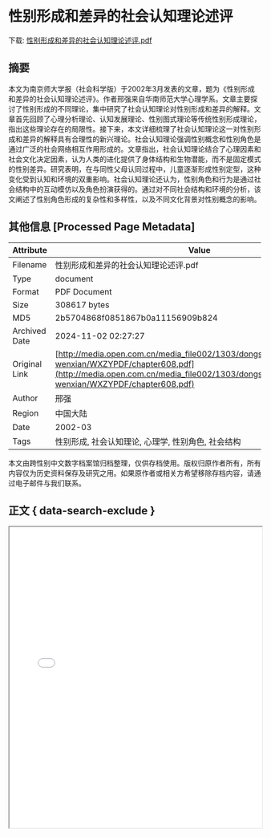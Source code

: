 # 性别形成和差异的社会认知理论述评

<!-- tcd_download_link -->
下载: <a href="性别形成和差异的社会认知理论述评.pdf" download>性别形成和差异的社会认知理论述评.pdf</a>
<!-- tcd_download_link_end -->

## 摘要

<!-- tcd_abstract -->
本文为南京师大学报（社会科学版）于2002年3月发表的文章，题为《性别形成和差异的社会认知理论述评》。作者邢强来自华南师范大学心理学系。文章主要探讨了性别形成的不同理论，集中研究了社会认知理论对性别形成和差异的解释。文章首先回顾了心理分析理论、认知发展理论、性别图式理论等传统性别形成理论，指出这些理论存在的局限性。接下来，本文详细梳理了社会认知理论这一对性别形成和差异的解释具有合理性的新兴理论。社会认知理论强调性别概念和性别角色是通过广泛的社会网络相互作用形成的。文章指出，社会认知理论结合了心理因素和社会文化决定因素，认为人类的进化提供了身体结构和生物潜能，而不是固定模式的性别差异。研究表明，在与同性父母认同过程中，儿童逐渐形成性别定型，这种变化受到认知和环境的双重影响。社会认知理论还认为，性别角色和行为是通过社会结构中的互动模仿以及角色扮演获得的。通过对不同社会结构和环境的分析，该文阐述了性别角色形成的复杂性和多样性，以及不同文化背景对性别概念的影响。

<!-- tcd_abstract_end -->

## 其他信息 [Processed Page Metadata]

| Attribute       | Value                                  |
|-----------------|----------------------------------------|
| Filename        | 性别形成和差异的社会认知理论述评.pdf                             |
| Type            | document                                 |
| Format          | PDF Document                               |
| Size            | 308617 bytes                           |
| MD5             | 2b5704868f0851867b0a11156909b824                                  |
| Archived Date   | 2024-11-02 02:27:27                             |
| Original Link   | [http://media.open.com.cn/media_file002/1303/dongshi/rengexlx/tzzy/pdf-wenxian/WXZYPDF/chapter608.pdf](http://media.open.com.cn/media_file002/1303/dongshi/rengexlx/tzzy/pdf-wenxian/WXZYPDF/chapter608.pdf)                         |
| Author          | 邢强                               |
| Region          | 中国大陆                               |
| Date            | 2002-03                                 |
| Tags            | 性别形成, 社会认知理论, 心理学, 性别角色, 社会结构                                 |

本文由跨性别中文数字档案馆归档整理，仅供存档使用。版权归原作者所有，所有内容仅为历史资料保存及研究之用。如果原作者或相关方希望移除存档内容，请通过电子邮件与我们联系。

## 正文 { data-search-exclude }

<!-- tcd_main_text -->
<iframe src="../性别形成和差异的社会认知理论述评.pdf" width="100%" height="600px">
    <p>无法显示PDF，请下载查看。</p>
</iframe>
<!-- tcd_main_text_end -->

